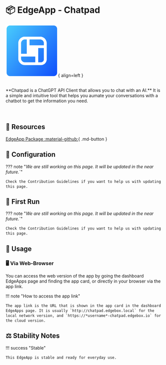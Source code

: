 # 📦 EdgeApp - Chatpad

![Chatpad Logo](../../assets/images/edgeapps/chatpad.png){ align=left }

<br>
**Chatpad is a ChatGPT API Client that allows you to chat with an AI.** It is a simple and intuitive tool that helps you aumate your conversations with a chatbot to get the information you need.
<br><br><br>

## 🔗 Resources

[EdgeApp Package :material-github:](https://github.com/edgebox-iot/apps/tree/main/chatpad){ .md-button }

## 📝 Configuration

??? note "*We are still working on this page. It will be updated in the near future.*`"

    Check the Contribution Guidelines if you want to help us with updating this page.

## 🏃 First Run

??? note "*We are still working on this page. It will be updated in the near future.*`"

    Check the Contribution Guidelines if you want to help us with updating this page.

## 📖 Usage

### 🖥️ Via Web-Browser

You can access the web version of the app by going the dashboard EdgeApps page and finding the app card, or directly in your browser via the app link.

!!! note "How to access the app link"

    The app link is the URL that is shown in the app card in the dashboard EdgeApps page. It is usually `http://chatpad.edgebox.local` for the local network version, and `https://*username*-chatpad.edgebox.io` for the cloud version.

## ⚖️ Stability Notes

!!! success "Stable"

    This EdgeApp is stable and ready for everyday use.
